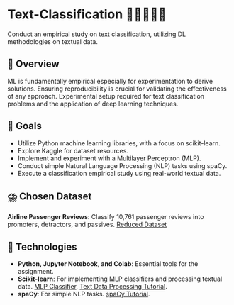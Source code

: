 # Text-Classification 🍯🪸🎿🧶🐛
Conduct an empirical study on text classification, utilizing DL methodologies on textual data.

## 🎫 Overview
ML is fundamentally empirical especially for experimentation to derive solutions. Ensuring reproducibility is crucial for validating the effectiveness of any approach. Experimental setup required for text classification problems and the application of deep learning techniques.

## 🍇 Goals
- Utilize Python machine learning libraries, with a focus on scikit-learn.
- Explore Kaggle for dataset resources.
- Implement and experiment with a Multilayer Perceptron (MLP).
- Conduct simple Natural Language Processing (NLP) tasks using spaCy.
- Execute a classification empirical study using real-world textual data.

## ⛈️ Chosen Dataset
**Airline Passenger Reviews**: Classify 10,761 passenger reviews into promoters, detractors, and passives. [Reduced Dataset]([https://github.com/baharin/CSI4106-Assignment4-Datasets/blob/main/reduced_file_AirPassengerReviews.csv](https://www.kaggle.com/datasets/malharkhatu/airline-passenger-reviews/data))

## 🍱 Technologies
- **Python, Jupyter Notebook, and Colab**: Essential tools for the assignment.
- **Scikit-learn**: For implementing MLP classifiers and processing textual data. [MLP Classifier](https://scikit-learn.org/stable/modules/generated/sklearn.neural_network.MLPClassifier.html), [Text Data Processing Tutorial](https://scikit-learn.org/stable/tutorial/text_analytics/working_with_text_data.html).
- **spaCy**: For simple NLP tasks. [spaCy Tutorial](https://spacy.io/usage/linguistic-features).
